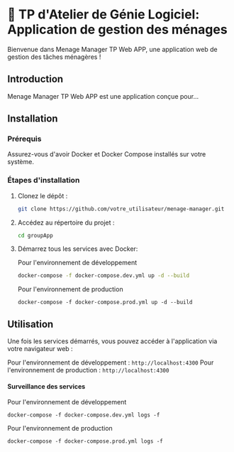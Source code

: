 # 🦜️ TP d'Atelier de Génie Logiciel: Application de gestion des ménages

Bienvenue dans Menage Manager TP Web APP, une application web de gestion des tâches ménagères !

## Introduction

Menage Manager TP Web APP est une application conçue pour...

## Installation

### Prérequis

Assurez-vous d'avoir Docker et Docker Compose installés sur votre système.

### Étapes d'installation

1. Clonez le dépôt :

   ```sh
   git clone https://github.com/votre_utilisateur/menage-manager.git
   ```

2. Accédez au répertoire du projet :
    ```sh
    cd groupApp
    ```
3. Démarrez tous les services avec Docker:

    Pour l'environnement de développement
    ```sh
    docker-compose -f docker-compose.dev.yml up -d --build
    ```
    Pour l'environnement de production
    ```shell
    docker-compose -f docker-compose.prod.yml up -d --build
    ```

## Utilisation
Une fois les services démarrés, vous pouvez accéder à l'application via votre navigateur web :

Pour l'environnement de développement : `http://localhost:4300`
Pour l'environnement de production : `http://localhost:4300`


#### Surveillance des services

Pour l'environnement de développement

```shell
docker-compose -f docker-compose.dev.yml logs -f
```

Pour l'environnement de production
```shell
docker-compose -f docker-compose.prod.yml logs -f
```